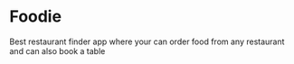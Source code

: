 # Foodie
Best restaurant finder app where your can order food from any restaurant and can also book a table 
